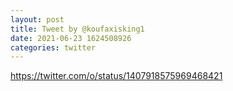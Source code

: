 ```yaml
--- 
layout: post 
title: Tweet by @koufaxisking1 
date: 2021-06-23 1624508926 
categories: twitter 
--- 
```

https://twitter.com/o/status/1407918575969468421
